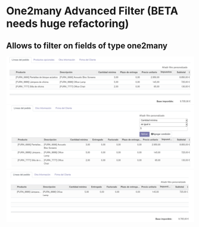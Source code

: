 # One2many Advanced Filter (BETA needs huge refactoring)
## Allows to filter on fields of type one2many

![image01](one2many_advanced_filter/static/description/canvas.png)
![image02](one2many_advanced_filter/static/description/canvas2.png)
![image03](one2many_advanced_filter/static/description/canvas3.png)

